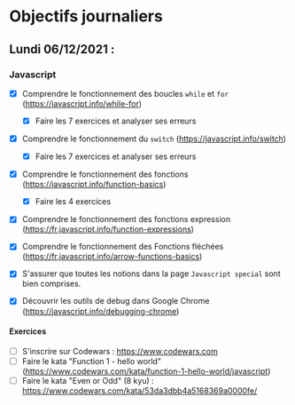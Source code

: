 # Objectifs journaliers

## Lundi 06/12/2021 :

### Javascript

* [X] Comprendre le fonctionnement des boucles `while` et `for` (https://javascript.info/while-for)
  * [X] Faire les 7 exercices et analyser ses erreurs
* [X] Comprendre le fonctionnement du `switch` (https://javascript.info/switch)
  * [X] Faire les 7 exercices et analyser ses erreurs
* [X] Comprendre le fonctionnement des fonctions (https://javascript.info/function-basics)
    * [X] Faire les 4 exercices
* [X] Comprendre le fonctionnement des fonctions expression (https://fr.javascript.info/function-expressions)
* [X] Comprendre le fonctionnement des Fonctions fléchées (https://fr.javascript.info/arrow-functions-basics)
* [X] S'assurer que toutes les notions dans la page `Javascript special` sont bien comprises.
* [x] Découvrir les outils de debug dans Google Chrome (https://javascript.info/debugging-chrome)


#### Exercices

* [ ] S'inscrire sur Codewars : https://www.codewars.com
* [ ] Faire le kata "Function 1 - hello world" (https://www.codewars.com/kata/function-1-hello-world/javascript)
* [ ] Faire le kata "Even or Odd" (8 kyu) : https://www.codewars.com/kata/53da3dbb4a5168369a0000fe/